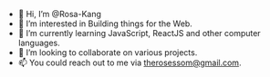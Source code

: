 - 👋 Hi, I’m @Rosa-Kang
- 👀 I’m interested in Building things for the Web.
- 🌱 I’m currently learning JavaScript, ReactJS and other computer languages.
- 💞️ I’m looking to collaborate on various projects.
- 📫 You could reach out to me via therosessom@gmail.com.

<!---
Rosa-Kang/Rosa-Kang is a ✨ special ✨ repository because its `README.md` (this file) appears on your GitHub profile.
You can click the Preview link to take a look at your changes.
--->
